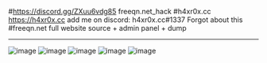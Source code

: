 #https://discord.gg/ZXuu6vdg85  freeqn.net_hack #h4xr0x.cc https://h4xr0x.cc add me on discord: h4xr0x.cc#1337
Forgot about this
#freeqn.net full website source + admin panel + dump
***********************************************************************************************************************************************************************************
![image](https://user-images.githubusercontent.com/65768277/127734949-277facac-8958-4cde-bedf-f627dc534fea.png)
![image](https://user-images.githubusercontent.com/65768277/127735093-7f731bbf-5eaa-4c19-ad9d-de25b2162d44.png)
![image](https://user-images.githubusercontent.com/65768277/127735102-23e702a0-5dfd-40a4-8b25-fa0fecdda543.png)
![image](https://user-images.githubusercontent.com/65768277/127735113-1e94a8fa-98c7-46d5-8a1b-53d8e43dbe65.png)
![image](https://user-images.githubusercontent.com/65768277/127735123-555fe162-d2f7-450d-8a91-6b5554191757.png)

